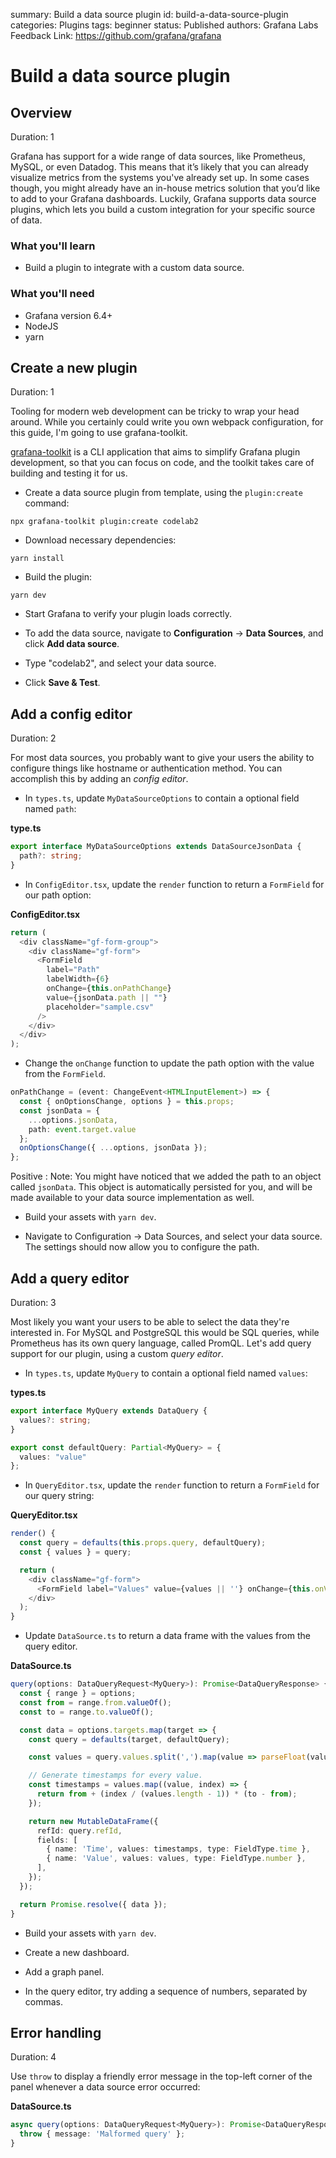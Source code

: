summary: Build a data source plugin
id: build-a-data-source-plugin
categories: Plugins
tags: beginner
status: Published
authors: Grafana Labs
Feedback Link: https://github.com/grafana/grafana

# Build a data source plugin

## Overview

Duration: 1

Grafana has support for a wide range of data sources, like Prometheus, MySQL, or even Datadog. This means that it’s likely that you can already visualize metrics from the systems you've already set up. In some cases though, you might already have an in-house metrics solution that you’d like to add to your Grafana dashboards. Luckily, Grafana supports data source plugins, which lets you build a custom integration for your specific source of data.

### What you'll learn

- Build a plugin to integrate with a custom data source.

### What you'll need

- Grafana version 6.4+
- NodeJS
- yarn

## Create a new plugin

Duration: 1

Tooling for modern web development can be tricky to wrap your head around. While you certainly could write you own webpack configuration, for this guide, I'm going to use grafana-toolkit.

[grafana-toolkit](https://github.com/grafana/grafana/tree/master/packages/grafana-toolkit) is a CLI application that aims to simplify Grafana plugin development, so that you can focus on code, and the toolkit takes care of building and testing it for us.

- Create a data source plugin from template, using the `plugin:create` command:

```
npx grafana-toolkit plugin:create codelab2
```

- Download necessary dependencies:

```
yarn install
```

- Build the plugin:

```
yarn dev
```

- Start Grafana to verify your plugin loads correctly.

- To add the data source, navigate to **Configuration** -> **Data Sources**, and click **Add data source**.

- Type "codelab2", and select your data source.

- Click **Save & Test**.

## Add a config editor

Duration: 2

For most data sources, you probably want to give your users the ability to configure things like hostname or authentication method. You can accomplish this by adding an _config editor_.

- In `types.ts`, update `MyDataSourceOptions` to contain a optional field named `path`:

**type.ts**

```ts
export interface MyDataSourceOptions extends DataSourceJsonData {
  path?: string;
}
```

- In `ConfigEditor.tsx`, update the `render` function to return a `FormField` for our path option:

**ConfigEditor.tsx**

```ts
return (
  <div className="gf-form-group">
    <div className="gf-form">
      <FormField
        label="Path"
        labelWidth={6}
        onChange={this.onPathChange}
        value={jsonData.path || ""}
        placeholder="sample.csv"
      />
    </div>
  </div>
);
```

- Change the `onChange` function to update the path option with the value from the `FormField`.

```ts
onPathChange = (event: ChangeEvent<HTMLInputElement>) => {
  const { onOptionsChange, options } = this.props;
  const jsonData = {
    ...options.jsonData,
    path: event.target.value
  };
  onOptionsChange({ ...options, jsonData });
};
```

Positive
: Note: You might have noticed that we added the path to an object called `jsonData`. This object is automatically persisted for you, and will be made available to your data source implementation as well.

- Build your assets with `yarn dev`.

- Navigate to Configuration -> Data Sources, and select your data source. The settings should now allow you to configure the path.

## Add a query editor

Duration: 3

Most likely you want your users to be able to select the data they're interested in. For MySQL and PostgreSQL this would be SQL queries, while Prometheus has its own query language, called PromQL. Let's add query support for our plugin, using a custom _query editor_.

- In `types.ts`, update `MyQuery` to contain a optional field named `values`:

**types.ts**

```ts
export interface MyQuery extends DataQuery {
  values?: string;
}
```

```ts
export const defaultQuery: Partial<MyQuery> = {
  values: "value"
};
```

- In `QueryEditor.tsx`, update the `render` function to return a `FormField` for our query string:

**QueryEditor.tsx**

```ts
render() {
  const query = defaults(this.props.query, defaultQuery);
  const { values } = query;

  return (
    <div className="gf-form">
      <FormField label="Values" value={values || ''} onChange={this.onValuesChange} />
    </div>
  );
}
```

- Update `DataSource.ts` to return a data frame with the values from the query editor.

**DataSource.ts**

```ts
query(options: DataQueryRequest<MyQuery>): Promise<DataQueryResponse> {
  const { range } = options;
  const from = range.from.valueOf();
  const to = range.to.valueOf();

  const data = options.targets.map(target => {
    const query = defaults(target, defaultQuery);

    const values = query.values.split(',').map(value => parseFloat(value));

    // Generate timestamps for every value.
    const timestamps = values.map((value, index) => {
      return from + (index / (values.length - 1)) * (to - from);
    });

    return new MutableDataFrame({
      refId: query.refId,
      fields: [
        { name: 'Time', values: timestamps, type: FieldType.time },
        { name: 'Value', values: values, type: FieldType.number },
      ],
    });
  });

  return Promise.resolve({ data });
}
```

- Build your assets with `yarn dev`.

- Create a new dashboard.

- Add a graph panel.

- In the query editor, try adding a sequence of numbers, separated by commas.

## Error handling

Duration: 4

Use `throw` to display a friendly error message in the top-left corner of the panel whenever a data source error occurred:

**DataSource.ts**

```ts
async query(options: DataQueryRequest<MyQuery>): Promise<DataQueryResponse> {
  throw { message: 'Malformed query' };
}
```
